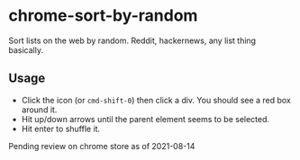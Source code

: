 # chrome-sort-by-random

Sort lists on the web by random. Reddit, hackernews, any list thing basically.

## Usage

+ Click the icon (or `cmd-shift-0`) then click a div. You should see a red box around it.
+ Hit up/down arrows until the parent element seems to be selected.
+ Hit enter to shuffle it.

Pending review on chrome store as of 2021-08-14
